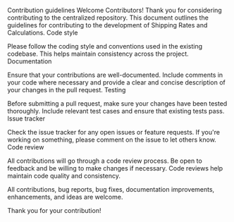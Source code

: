 Contribution guidelines Welcome Contributors! Thank you for considering contributing to the centralized repository. This document outlines the guidelines for contributing to the development of Shipping Rates and Calculations. Code style

Please follow the coding style and conventions used in the existing codebase. This helps maintain consistency across the project. Documentation

Ensure that your contributions are well-documented. Include comments in your code where necessary and provide a clear and concise description of your changes in the pull request. Testing

Before submitting a pull request, make sure your changes have been tested thoroughly. Include relevant test cases and ensure that existing tests pass. Issue tracker

Check the issue tracker for any open issues or feature requests. If you're working on something, please comment on the issue to let others know. Code review

All contributions will go through a code review process. Be open to feedback and be willing to make changes if necessary. Code reviews help maintain code quality and consistency.

All contributions, bug reports, bug fixes, documentation improvements, enhancements, and ideas are welcome.

Thank you for your contribution!
